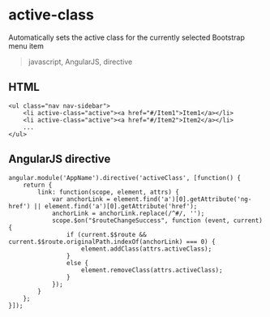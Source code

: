 active-class
====
Automatically sets the active class for the currently selected Bootstrap menu item

> javascript, AngularJS, directive

HTML
---
```
<ul class="nav nav-sidebar">
	<li active-class="active"><a href="#/Item1">Item1</a></li>
	<li active-class="active"><a href="#/Item2">Item2</a></li>
	...
</ul>
```

AngularJS directive
---
```
angular.module('AppName').directive('activeClass', [function() {
	return {
    	link: function(scope, element, attrs) {
			var anchorLink = element.find('a')[0].getAttribute('ng-href') || element.find('a')[0].getAttribute('href');
			anchorLink = anchorLink.replace(/^#/, '');
			scope.$on("$routeChangeSuccess", function (event, current) {
				if (current.$$route && current.$$route.originalPath.indexOf(anchorLink) === 0) {
					element.addClass(attrs.activeClass);
				}
				else {
					element.removeClass(attrs.activeClass);
				}
			});
		}
	};
}]);
```

